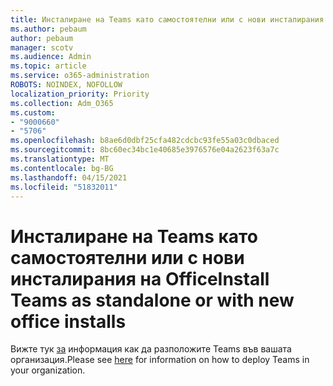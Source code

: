 ```yaml
---
title: Инсталиране на Teams като самостоятелни или с нови инсталирания на Office
ms.author: pebaum
author: pebaum
manager: scotv
ms.audience: Admin
ms.topic: article
ms.service: o365-administration
ROBOTS: NOINDEX, NOFOLLOW
localization_priority: Priority
ms.collection: Adm_O365
ms.custom:
- "9000660"
- "5706"
ms.openlocfilehash: b8ae6d0dbf25cfa482cdcbc93fe55a03c0dbaced
ms.sourcegitcommit: 8bc60ec34bc1e40685e3976576e04a2623f63a7c
ms.translationtype: MT
ms.contentlocale: bg-BG
ms.lasthandoff: 04/15/2021
ms.locfileid: "51832011"
---
```

# <a name="install-teams-as-standalone-or-with-new-office-installs"></a><span data-ttu-id="8f9db-102">Инсталиране на Teams като самостоятелни или с нови инсталирания на Office</span><span class="sxs-lookup"><span data-stu-id="8f9db-102">Install Teams as standalone or with new office installs</span></span>

<span data-ttu-id="8f9db-103">Вижте тук [за](https://docs.microsoft.com/alchemyinsights/installing-teams-as-standalone-or-with-new-existing-office-installs) информация как да разположите Teams във вашата организация.</span><span class="sxs-lookup"><span data-stu-id="8f9db-103">Please see [here](https://docs.microsoft.com/alchemyinsights/installing-teams-as-standalone-or-with-new-existing-office-installs) for information on how to deploy Teams in your organization.</span></span>
